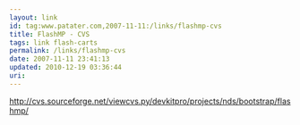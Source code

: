```yaml
---
layout: link
id: tag:www.patater.com,2007-11-11:/links/flashmp-cvs
title: FlashMP - CVS
tags: link flash-carts
permalink: /links/flashmp-cvs
date: 2007-11-11 23:41:13
updated: 2010-12-19 03:36:44
uri:
---
```

  http://cvs.sourceforge.net/viewcvs.py/devkitpro/projects/nds/bootstrap/flashmp/
